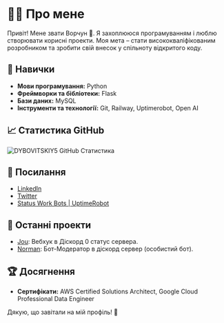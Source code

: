 # 👨‍💻 Про мене

Привіт! Мене звати Ворчун 👋. Я захоплююся програмуванням і люблю створювати корисні проекти. 
Моя мета – стати висококваліфікованим розробником та зробити свій внесок у спільноту відкритого коду.

## 🚀 Навички

- **Мови програмування:** Python
- **Фреймворки та бібліотеки:** Flask
- **Бази даних:** MySQL
- **Інструменти та технології:** Git, Railway, Uptimerobot, Open AI

## 📈 Статистика GitHub

![DYBOVITSKIY5 GitHub Статистика](https://github-readme-stats.vercel.app/api?username=DYBOVITSKIY5&show_icons=true&theme=radical)

## 🔗 Посилання

- [LinkedIn](https://www.linkedin.com/in/)
- [Twitter](https://twitter.com/)
- [Status Work Bots | UptimeRobot](https://stats.uptimerobot.com/IyHSGTUaZL)

## 📝 Останні проекти

- [Jou](https://github.com/DYBOVITSKIY5/Jou): Вебхук в Діскорд 0 статус сервера.
- [Norman](https://github.com/DYBOVITSKIY5/Norman): Бот-Модератор в діскорд сервер (особистий бот).

## 🏆 Досягнення

- **Сертифікати:** AWS Certified Solutions Architect, Google Cloud Professional Data Engineer

Дякую, що завітали на мій профіль! 🙌
